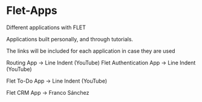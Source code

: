 # Flet-Apps
 Different applications with FLET
 

Applications
built personally, and through tutorials.

The links will be included for each application in case they are used

Routing App -> Line Indent (YouTube)
Flet Authentication App -> Line Indent (YouTube)

Flet To-Do App -> Line Indent (YouTube)

Flet CRM App -> Franco Sánchez
